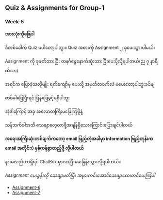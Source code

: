 ## Quiz & Assignments for Group-1

### Week-5

**အားလုံးကိုဖြေပါ**

ဒီတစ်ခေါက် Quiz မပါတော့ပါဘူး။ Quiz အစားကို Assignment ၂ ခုပေးသွားပါမယ်။

Assignment ကို ခုဖတ်ထားပြီး တနင်္ဂနွေနောက်ဆုံးထားပြီးပေးပို့လို့ရပါတယ်(ည ၇ နာရီထိသာ)

အရင်က ပြောခဲ့သလိုမျိုး ရက်ကျော်မှ ပေးလို့ အမှတ်တဝက်လဲ မပေးတော့ပါဘူးခင်ဗျ

တစ်ခါဖြေပြီးရင် ပြန်ဖြေခွင့်မရှိပါဘူး

အဲ့ဒါကြောင့် အခု အလောတကြီးမဖြေကြဖို့နဲ့

သန်ဘက်ခါအထိ သေချာလေ့လာဖို့အချိန်ရှိသေးကြောင်းပြောချင်ပါတယ်

**အရေးအကြီးဆုံးတစ်ချက်ကတော့ email ဖြည့်တဲ့အခါမှာ information ဖြည့်တုန်းက email အတိုင်းပဲ မှန်ကန်စွာထည့်ဖို့ လိုပါတယ်**

နားမလည်တာရှိရင် ChatBox မှာလာပြီးမေးမြန်းသွားလို့ရပါတယ်။

*Assignment မေးခွန်းကို သေချာဖတ်ပြီး အမှားကင်းအောင်သေချာလေးတင်ပေးကြပါ*

* [Assignment-6](./g1_w4_asm6.md)
* [Assignment-7](./g1_w4_asm7.md)